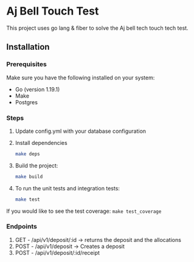 # Aj Bell Touch Test

This project uses go lang & fiber to solve the Aj bell tech touch tech test.


## Installation

### Prerequisites

Make sure you have the following installed on your system:

- Go (version 1.19.1)
- Make
- Postgres

### Steps

1. Update config.yml with your database configuration
2. Install dependencies

   ```bash
   make deps
3. Build the project:
   ``` bash
   make build
   
4. To run the unit tests and integration tests:
   ``` bash
   make test
   
If you would like to see the test coverage:
   ``` make test_coverage  ```

### Endpoints

1. GET - /api/v1/deposit/:id -> returns the deposit and the allocations
2. POST - /api/v1/deposit -> Creates a deposit 
3. POST - /api/v1/deposit/:id/receipt

